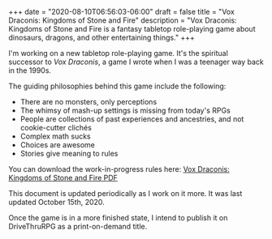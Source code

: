+++
date = "2020-08-10T06:56:03-06:00"
draft = false
title = "Vox Draconis: Kingdoms of Stone and Fire"
description = "Vox Draconis: Kingdoms of Stone and Fire is a fantasy tabletop role-playing game about dinosaurs, dragons, and other entertaining things."
+++

I'm working on a new tabletop role-playing game. It's the spiritual successor to _Vox Draconis_,
a game I wrote when I was a teenager way back in the 1990s.

The guiding philosophies behind this game include the following:

-   There are no monsters, only perceptions
-   The whimsy of mash-up settings is missing from today's RPGs
-   People are collections of past experiences and ancestries, and not cookie-cutter clichés
-   Complex math sucks
-   Choices are awesome
-   Stories give meaning to rules

You can download the work-in-progress rules here: [Vox Draconis: Kingdoms of Stone and Fire PDF](/vox-draconis-ksf.pdf)

This document is updated periodically as I work on it more. It was last updated October 15th, 2020.

Once the game is in a more finished state, I intend to publish it on DriveThruRPG as a print-on-demand title.
